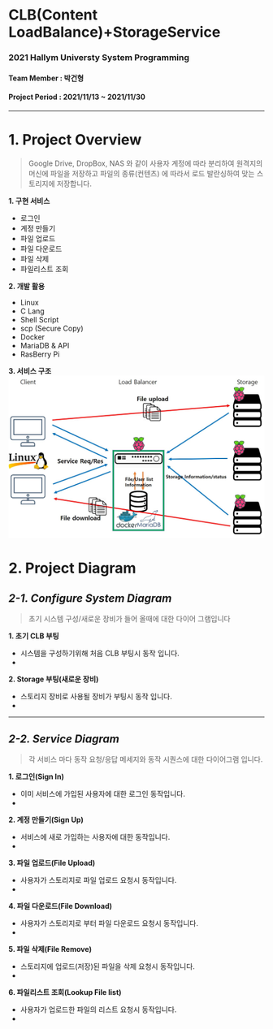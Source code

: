 # CLB(Content LoadBalance)+StorageService
### 2021 Hallym Universty System Programming

#### Team Member : 박건형
#### Project Period : 2021/11/13 ~ 2021/11/30
----

# 1. Project Overview
>Google Drive, DropBox, NAS 와 같이 사용자 계정에 따라 분리하여 원격지의 머신에 파일을 저장하고 파일의 종류(컨텐츠) 에 따라서 로드 발란싱하여 맞는 스토리지에 저장합니다.

**1. 구현 서비스**
- 로그인
- 계정 만들기
- 파일 업로드
- 파일 다운로드
- 파일 삭제
- 파일리스트 조회

**2. 개발 활용**
- Linux
- C Lang
- Shell Script
- scp (Secure Copy)
- Docker
- MariaDB & API
- RasBerry Pi

**3. 서비스 구조**
![Image](./Service_structure.JPG)

# 2. Project Diagram

## _2-1. Configure System Diagram_
>초기 시스템 구성/새로운 장비가 들어 올때에 대한 다이어 그램입니다

**1. 초기 CLB 부팅**
- 시스템을 구성하기위해 처음 CLB 부팅시 동작 입니다.
- 

**2. Storage 부팅(새로운 장비)**
- 스토리지 장비로 사용될 장비가 부팅시 동작 입니다.
- 

---

## _2-2. Service Diagram_
>각 서비스 마다 동작 요청/응답 메세지와 동작 시퀀스에 대한 다이어그램 입니다.

**1. 로그인(Sign In)**
- 이미 서비스에 가입된 사용자에 대한 로그인 동작입니다.
- 

**2. 계정 만들기(Sign Up)**
- 서비스에 새로 가입하는 사용자에 대한 동작입니다.
- 

**3. 파일 업로드(File Upload)**
- 사용자가 스토리지로 파일 업로드 요청시 동작입니다.
- 

**4. 파일 다운로드(File Download)**
- 사용자가 스토리지로 부터 파일 다운로드 요청시 동작입니다.
- 

**5. 파일 삭제(File Remove)**
- 스토리지에 업로드(저장)된 파일을 삭제 요청시 동작입니다.
- 

**6. 파일리스트 조회(Lookup File list)**
- 사용자가 업로드한 파일의 리스트 요청시 동작입니다.
- 



